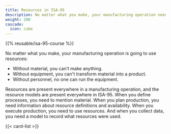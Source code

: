 ```yaml
---
title: Resources in ISA-95
description: No matter what you make, your manufacturing operation needs resources
weight: 200
cascade:
  icon: cube
---
```


{{% reusable/isa-95-course %}}

No matter what you make, your manufacturing operation is going to use resources: 

- Without material, you can’t make anything. 
- Without equipment, you can't transform material into a product. 
- Without personnel, no one can run the equipment. 

Resources are present everywhere in a manufacturing operation, and the resource models are present everywhere in ISA-95. When you define processes, you need to mention material. When you plan production, you need information about resource definitions and availability. When you execute production, you need to use resources. And when you collect data, you need a model to record what resources were used. 


{{< card-list >}}
